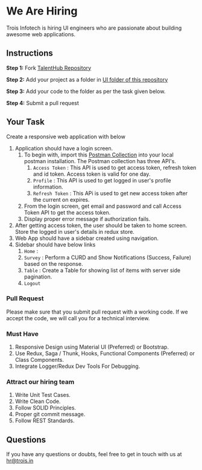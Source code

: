 # We Are Hiring
Trois Infotech is hiring UI engineers who are passionate about building awesome web applications.

## Instructions
**Step 1:** Fork [TalentHub Repository](https://github.com/troisinfotech/TalentHub)
 
 **Step 2:** Add your project as a folder in [UI folder of this repository](https://github.com/troisinfotech/TalentHub/tree/master/UI) 
 
 **Step 3:** Add your code to the folder as per the task given below.
 
 **Step 4:** Submit a pull request 

## Your Task
Create a responsive web application with below

1. Application should have a login screen.
   1. To begin with, import this [Postman Collection](https://www.getpostman.com/collections/31fa78252ece7e079f94) into your local postman installation. The Postman collection has three API's. 
      1. `Access Token` : This API is used to get access token, refresh token and id token. Access token is valid for one day.
      1. `Profile` : This API is used to get logged in user's profile information.
      1. `Refresh Token` : This APi is used to get new access token after the current on expires.
   1. From the login screen, get email and password and call Access Token API to get the access token. 
   1. Display proper error message if authorization fails.
1. After getting access token, the user should be taken to home screen. Store the logged in user's details in redux store.
1. Web App should have a sidebar created using navigation.
1. Sidebar should have below links
   1. `Home` : 
   1. `Survey` : Perform a CURD and Show Notifications (Success, Failure) based on the response.
   1. `Table` : Create a Table for showing list of items with server side pagination.
   1. `Logout`

### Pull Request
Please make sure that you submit pull request with a working code. 
If we accept the code, we will call you for a technical interview.

### Must Have
1. Responsive Design using Material UI (Preferred) or Bootstrap.
1. Use Redux, Saga / Thunk, Hooks, Functional Components (Preferred) or Class Components.
1. Integrate Logger/Redux Dev Tools For Debugging.

### Attract our hiring team
1. Write Unit Test Cases.
1. Write Clean Code.
1. Follow SOLID Principles.
1. Proper git commit message.
1. Follow REST Standards.

## Questions
If you have any questions or doubts, feel free to get in touch with us at hr@trois.in
